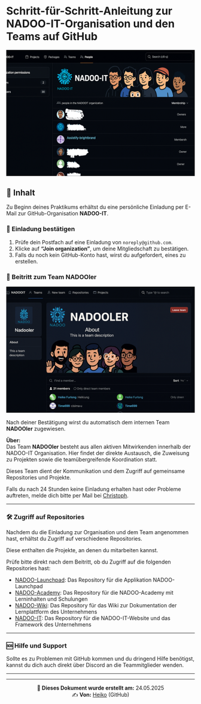 # Schritt-für-Schritt-Anleitung zur NADOO-IT-Organisation und den Teams auf GitHub

![NADOO-IT](../../../../../images/nadoo_organization.png)

## 📖 Inhalt

Zu Beginn deines Praktikums erhältst du eine persönliche Einladung per E-Mail zur GitHub-Organisation **NADOO-IT**.

### 📨 Einladung bestätigen

1. Prüfe dein Postfach auf eine Einladung von `noreply@github.com`.
2. Klicke auf **“Join organization”**, um deine Mitgliedschaft zu bestätigen.
3. Falls du noch kein GitHub-Konto hast, wirst du aufgefordert, eines zu erstellen.

### 👥 Beitritt zum Team **NADOOler**

![NADOOler](../../../../../images/nadooler.png)

Nach deiner Bestätigung wirst du automatisch dem internen Team **NADOOler** zugewiesen.

**Über:**  
Das Team **NADOOler** besteht aus allen aktiven Mitwirkenden innerhalb der NADOO-IT Organisation. Hier findet der direkte Austausch, die Zuweisung zu Projekten sowie die teamübergreifende Koordination statt.

Dieses Team dient der Kommunikation und dem Zugriff auf gemeinsame Repositories und Projekte.

Falls du nach 24 Stunden keine Einladung erhalten hast oder Probleme auftreten, melde dich bitte per Mail bei [Christoph](mailto:christoph.backhaus@nadooit.de).

---

### 🛠️ Zugriff auf Repositories

Nachdem du die Einladung zur Organisation und dem Team angenommen hast, erhältst du Zugriff auf verschiedene Repositories.

Diese enthalten die Projekte, an denen du mitarbeiten kannst.

Prüfe bitte direkt nach dem Beitritt, ob du Zugriff auf die folgenden Repositories hast:

- [NADOO-Launchpad](https://github.com/NADOOIT/NADOO-Launchpad): Das Repository für die Applikation NADOO-Launchpad
- [NADOO-Academy](https://github.com/NADOOIT/NADOO-Academy): Das Repository für die NADOO-Academy mit Lerninhalten und Schulungen
- [NADOO-Wiki](https://github.com/NADOOIT/NADOO-Wiki): Das Repository für das Wiki zur Dokumentation der Lernplattform des Unternehmens
- [NADOO-IT](https://github.com/NADOOIT/NADOO-IT): Das Repository für die NADOO-IT-Website und das Framework des Unternehmens

---

### 🆘 Hilfe und Support

Sollte es zu Problemen mit GitHub kommen und du dringend Hilfe benötigst, kannst du dich auch direkt über Discord an die Teammitglieder wenden.

---

<!-- Links nach Absprache der Struktur ergänzen -->

---

<p align="center">
📅 <strong>Dieses Dokument wurde erstellt am:</strong> 24.05.2025
<br>
✍️ <strong>Von:</strong> <a href="https://github.com/hfanieng">Heiko</a> (GitHub)
</p>
